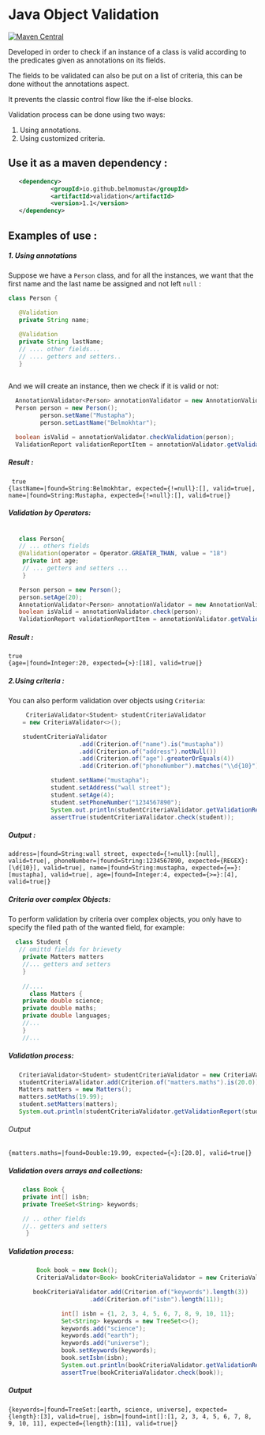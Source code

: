 # Java Object Validation
[![Maven Central](https://maven-badges.herokuapp.com/maven-central/io.github.belmomusta/validation/badge.svg)](https://maven-badges.herokuapp.com/maven-central/io.github.belmomusta/validation)


Developed in order to check if an instance of a class is valid according to the predicates
given as annotations on its fields.

The fields to be validated can also be put on a list of criteria, this can be done without the annotations aspect.

It prevents the classic control flow like the if-else blocks.

Validation process can be done using two ways:

1. Using annotations.
2. Using customized criteria.

## Use it as a maven dependency  :

```XML
   <dependency>
            <groupId>io.github.belmomusta</groupId>
            <artifactId>validation</artifactId>
            <version>1.1</version>
   </dependency>
```

## Examples of use :
##### 1. Using annotations

Suppose we have a `Person` class, and for all the instances, we want that the first name and the last
name be assigned and not left `null` :

 ```JAVA
class Person {

    @Validation
    private String name;

    @Validation
    private String lastName;
    // .... other fields...
    // .... getters and setters..
    }
    
   ```
  
  And we will create an instance, then we check if it is valid or not:
   
   ```JAVA 
     AnnotationValidator<Person> annotationValidator = new AnnotationValidator<>();
     Person person = new Person();
            person.setName("Mustapha");
            person.setLastName("Belmokhtar");

     boolean isValid = annotationValidator.checkValidation(person);
     ValidationReport validationReportItem = annotationValidator.getValidationReport(person); // gives the details of each field
   ```
   ##### Result :

  ```Console
   true
  {lastName=|found=String:Belmokhtar, expected={!=null}:[], valid=true|, name=|found=String:Mustapha, expected={!=null}:[], valid=true|}
   ```
   
   ##### Validation by Operators: 
```JAVA

   class Person{
   // ... others fields 
   @Validation(operator = Operator.GREATER_THAN, value = "18")
    private int age;
    // ... getters and setters ...
    }
   ```
   
  ```JAVA
     Person person = new Person(); 
     person.setAge(20);
     AnnotationValidator<Person> annotationValidator = new AnnotationValidator<>();
     boolean isValid = annotationValidator.check(person);
     ValidationReport validationReportItem = annotationValidator.getValidationReport(person);
   ```
   ##### Result :
   
   ```Console
   true
   {age=|found=Integer:20, expected={>}:[18], valid=true|}
   ```

   ##### 2.Using criteria :
   You can also perform validation  over objects using `Criteria`:
   ```JAVA
        CriteriaValidator<Student> studentCriteriaValidator
       = new CriteriaValidator<>();

       studentCriteriaValidator
                       .add(Criterion.of("name").is("mustapha"))
                       .add(Criterion.of("address").notNull())
                       .add(Criterion.of("age").greaterOrEquals(4))
                       .add(Criterion.of("phoneNumber").matches("\\d{10}"));

               student.setName("mustapha");
               student.setAddress("wall street");
               student.setAge(4);
               student.setPhoneNumber("1234567890");
               System.out.println(studentCriteriaValidator.getValidationReport(student));
               assertTrue(studentCriteriaValidator.check(student));
   ```
 ##### Output :
 ```Console 
 address=|found=String:wall street, expected={!=null}:[null], valid=true|, phoneNumber=|found=String:1234567890, expected={REGEX}:[\d{10}], valid=true|, name=|found=String:mustapha, expected={==}:[mustapha], valid=true|, age=|found=Integer:4, expected={>=}:[4], valid=true|}
```
##### Criteria over complex Objects: 
To perform validation by criteria over complex objects, you only have to specify the filed path of the wanted field, for example: 
```JAVA
  class Student {
   // omittd fields for brievety 
    private Matters matters
    //... getters and setters
    }
    
    //....
      class Matters {
    private double science;
    private double maths;
    private double languages;
    //...
    }
    //... 
```
##### Validation process: 

 ```JAVA 
    CriteriaValidator<Student> studentCriteriaValidator = new CriteriaValidator<>();
    studentCriteriaValidator.add(Criterion.of("matters.maths").is(20.0));
    Matters matters = new Matters();
    matters.setMaths(19.99);
    student.setMatters(matters);
    System.out.println(studentCriteriaValidator.getValidationReport(student));
 ```
 ###### Output 
 ```Console 
 {matters.maths=|found=Double:19.99, expected={<}:[20.0], valid=true|}
 ```

##### Validation overs arrays and collections:

```JAVA
    class Book {
    private int[] isbn;
    private TreeSet<String> keywords;

    // .. other fields
    //.. getters and setters
     }
```
##### Validation process:  
```JAVA
        Book book = new Book();
        CriteriaValidator<Book> bookCriteriaValidator = new CriteriaValidator<>();

       bookCriteriaValidator.add(Criterion.of("keywords").length(3))
                       .add(Criterion.of("isbn").length(11));

               int[] isbn = {1, 2, 3, 4, 5, 6, 7, 8, 9, 10, 11};
               Set<String> keywords = new TreeSet<>();
               keywords.add("science");
               keywords.add("earth");
               keywords.add("universe");
               book.setKeywords(keywords);
               book.setIsbn(isbn);
               System.out.println(bookCriteriaValidator.getValidationReport(book));
               assertTrue(bookCriteriaValidator.check(book));
```
 ##### Output
 ```Console 
 {keywords=|found=TreeSet:[earth, science, universe], expected={length}:[3], valid=true|, isbn=|found=int[]:[1, 2, 3, 4, 5, 6, 7, 8, 9, 10, 11], expected={length}:[11], valid=true|}
 ```
